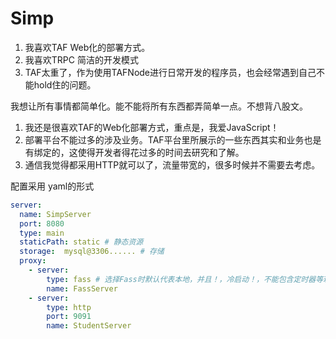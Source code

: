 # Simp

1. 我喜欢TAF Web化的部署方式。
2. 我喜欢TRPC 简洁的开发模式
3. TAF太重了，作为使用TAFNode进行日常开发的程序员，也会经常遇到自己不能hold住的问题。

我想让所有事情都简单化。能不能将所有东西都弄简单一点。不想背八股文。

1. 我还是很喜欢TAF的Web化部署方式，重点是，我爱JavaScript！
2. 部署平台不能过多的涉及业务。TAF平台里所展示的一些东西其实和业务也是有绑定的，这使得开发者得花过多的时间去研究和了解。
3. 通信我觉得都采用HTTP就可以了，流量带宽的，很多时候并不需要去考虑。

配置采用 yaml的形式

````yaml
server:
  name: SimpServer
  port: 8080
  type: main
  staticPath: static # 静态资源
  storage:  mysql@3306...... # 存储
  proxy:
    - server:
        type: fass # 选择Fass时默认代表本地，并且！，冷启动！，不能包含定时器等玩意，
        name: FassServer
    - server:
        type: http
        port: 9091
        name: StudentServer
````